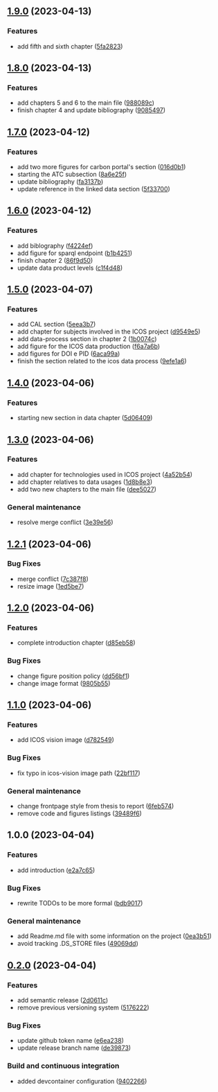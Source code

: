 ## [1.9.0](https://github.com/PaoloPenazzi/WS-assignment-1/compare/1.8.0...1.9.0) (2023-04-13)


### Features

* add fifth and sixth chapter ([5fa2823](https://github.com/PaoloPenazzi/WS-assignment-1/commit/5fa2823cc4938177a867bd96c30aac394bbdd25c))

## [1.8.0](https://github.com/PaoloPenazzi/WS-assignment-1/compare/1.7.0...1.8.0) (2023-04-13)


### Features

* add chapters 5 and 6 to the main file ([988089c](https://github.com/PaoloPenazzi/WS-assignment-1/commit/988089c36a187f7dd2021a7cb3d6c3ff57b22076))
* finish chapter 4 and update bibliography ([9085497](https://github.com/PaoloPenazzi/WS-assignment-1/commit/90854972370c73ff68bb38b44631e78c50befc6e))

## [1.7.0](https://github.com/PaoloPenazzi/WS-assignment-1/compare/1.6.0...1.7.0) (2023-04-12)


### Features

* add two more figures for carbon portal's section ([016d0b1](https://github.com/PaoloPenazzi/WS-assignment-1/commit/016d0b1641f78e121eaca55ca784656e81b78341))
* starting the ATC subsection ([8a6e25f](https://github.com/PaoloPenazzi/WS-assignment-1/commit/8a6e25fbc174352412151d8554c3af6858d6b1b1))
* update bibliography ([fa3137b](https://github.com/PaoloPenazzi/WS-assignment-1/commit/fa3137b4502a54b036b189c44d5a6d0cc5fd0836))
* update reference in the linked data section ([5f33700](https://github.com/PaoloPenazzi/WS-assignment-1/commit/5f337009f98ddab93002a5a309513744c42fde7e))

## [1.6.0](https://github.com/PaoloPenazzi/WS-assignment-1/compare/1.5.0...1.6.0) (2023-04-12)


### Features

* add biblography ([f4224ef](https://github.com/PaoloPenazzi/WS-assignment-1/commit/f4224efd27a3b3134eb259acb3b83952c256d418))
* add figure for sparql endpoint ([b1b4251](https://github.com/PaoloPenazzi/WS-assignment-1/commit/b1b42519466d3d7d00d918405b2e77b2d3a13e0c))
* finish chapter 2 ([86f9d50](https://github.com/PaoloPenazzi/WS-assignment-1/commit/86f9d50520ad38a0799afccada7ac75d330cb65d))
* update data product levels ([c1f4d48](https://github.com/PaoloPenazzi/WS-assignment-1/commit/c1f4d483a56d4d4f9ebdb9eb0ae5eefb94ac1806))

## [1.5.0](https://github.com/PaoloPenazzi/WS-assignment-1/compare/1.4.0...1.5.0) (2023-04-07)


### Features

* add CAL section ([5eea3b7](https://github.com/PaoloPenazzi/WS-assignment-1/commit/5eea3b75403c633638b9fdf0b8e45b6ca038c19e))
* add chapter for subjects involved in the ICOS project ([d9549e5](https://github.com/PaoloPenazzi/WS-assignment-1/commit/d9549e5bf9ecce23fcdf123d8404c096de163a8c))
* add data-process section in chapter 2 ([1b0074c](https://github.com/PaoloPenazzi/WS-assignment-1/commit/1b0074cc5e0648245fccf03edb1adab8baad2201))
* add figure for the ICOS data production ([f6a7a6b](https://github.com/PaoloPenazzi/WS-assignment-1/commit/f6a7a6b126f0e396d9b27c6588da37e74c066d63))
* add figures for DOI e PID ([6aca99a](https://github.com/PaoloPenazzi/WS-assignment-1/commit/6aca99a04d393d729db72f633e0c3fb5f700215e))
* finish the section related to the icos data process ([9efe1a6](https://github.com/PaoloPenazzi/WS-assignment-1/commit/9efe1a6204034cbe0b5985dfe7a28a4a1279dbf9))

## [1.4.0](https://github.com/PaoloPenazzi/WS-assignment-1/compare/1.3.0...1.4.0) (2023-04-06)


### Features

* starting new section in data chapter ([5d06409](https://github.com/PaoloPenazzi/WS-assignment-1/commit/5d06409fb6459ee1f6099f132623aeaf4f73e45b))

## [1.3.0](https://github.com/PaoloPenazzi/WS-assignment-1/compare/1.2.1...1.3.0) (2023-04-06)


### Features

* add chapter for technologies used in ICOS project ([4a52b54](https://github.com/PaoloPenazzi/WS-assignment-1/commit/4a52b5429f6b48c4dd5bb5873f3296b6fe44e0de))
* add chapter relatives to data usages ([1d8b8e3](https://github.com/PaoloPenazzi/WS-assignment-1/commit/1d8b8e3601c6d664fa2d718f7b347d4cfea21fb1))
* add two new chapters to the main file ([dee5027](https://github.com/PaoloPenazzi/WS-assignment-1/commit/dee5027f5491347628f07361c8d7b2068ac023a0))


### General maintenance

* resolve merge conflict ([3e39e56](https://github.com/PaoloPenazzi/WS-assignment-1/commit/3e39e56a6cfd733bbe60ee6eed79c2994a2701b0))

## [1.2.1](https://github.com/PaoloPenazzi/WS-assignment-1/compare/1.2.0...1.2.1) (2023-04-06)


### Bug Fixes

* merge conflict ([7c387f8](https://github.com/PaoloPenazzi/WS-assignment-1/commit/7c387f8c83c2abcf4f723600fd97b95c6e569cf6))
* resize image ([1ed5be7](https://github.com/PaoloPenazzi/WS-assignment-1/commit/1ed5be782b8b3c8b9614ca85ae59c177fb0b23ca))

## [1.2.0](https://github.com/PaoloPenazzi/WS-assignment-1/compare/1.1.0...1.2.0) (2023-04-06)


### Features

* complete introduction chapter ([d85eb58](https://github.com/PaoloPenazzi/WS-assignment-1/commit/d85eb588d0b87b8fc7bd2a3720168cc8fadef87e))


### Bug Fixes

* change figure position policy ([dd56bf1](https://github.com/PaoloPenazzi/WS-assignment-1/commit/dd56bf1e7ab6f07418bd8cbdcc6f304fbdcaa054))
* change image format ([9805b55](https://github.com/PaoloPenazzi/WS-assignment-1/commit/9805b554e5a52599d11afa77cd83d4a9b9fff2ab))

## [1.1.0](https://github.com/PaoloPenazzi/WS-assignment-1/compare/1.0.0...1.1.0) (2023-04-06)


### Features

* add ICOS vision image ([d782549](https://github.com/PaoloPenazzi/WS-assignment-1/commit/d782549158af393295e25ae0dda2b82c0d7156a9))


### Bug Fixes

* fix typo in icos-vision image path ([22bf117](https://github.com/PaoloPenazzi/WS-assignment-1/commit/22bf117054bc7e3bea34e0db8031fe2bfab49831))


### General maintenance

* change frontpage style from thesis to report ([6feb574](https://github.com/PaoloPenazzi/WS-assignment-1/commit/6feb5745af172808b5bc87a6806b5db04211a007))
* remove code and figures listings ([39489f6](https://github.com/PaoloPenazzi/WS-assignment-1/commit/39489f61eaa0735c364e8c1356252eb603f3ffd1))

## 1.0.0 (2023-04-04)


### Features

* add introduction ([e2a7c65](https://github.com/PaoloPenazzi/WS-assignment-1/commit/e2a7c65b0a3c9b3066fad06e784f38d163b88440))


### Bug Fixes

* rewrite TODOs to be more formal ([bdb9017](https://github.com/PaoloPenazzi/WS-assignment-1/commit/bdb9017a9b41c123535805c24810baf08acce2d9))


### General maintenance

* add Readme.md file with some information on the project ([0ea3b51](https://github.com/PaoloPenazzi/WS-assignment-1/commit/0ea3b51167a9f2ed5c64488f0bb038dc059f023d))
* avoid tracking .DS_STORE files ([49069dd](https://github.com/PaoloPenazzi/WS-assignment-1/commit/49069ddbb569866376831188430e8bf0d0f0d0ad))

## [0.2.0](https://github.com/FilippoVissani/latex-template/compare/0.1.2+2023-03-14-16-45...0.2.0) (2023-04-04)


### Features

* add semantic release ([2d0611c](https://github.com/FilippoVissani/latex-template/commit/2d0611ce43f2dde4fc4dea5bad57b5a597b6f9de))
* remove previous versioning system ([5176222](https://github.com/FilippoVissani/latex-template/commit/5176222e75c107db276e054cd680f8808891649f))


### Bug Fixes

* update github token name ([e6ea238](https://github.com/FilippoVissani/latex-template/commit/e6ea2380def76c13ce9d3446bab8537b0a808297))
* update release branch name ([de39873](https://github.com/FilippoVissani/latex-template/commit/de3987367ad05b50a44ab2a1b94f8075fea18926))


### Build and continuous integration

* added devcontainer configuration ([9402266](https://github.com/FilippoVissani/latex-template/commit/9402266a035585ff436b8f3251207c340e8bfa5e))
